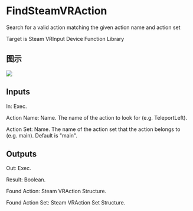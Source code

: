 # FindSteamVRAction

Search for a valid action matching the given action name and action set

Target is Steam VRInput Device Function Library

## 图示

![]($-20221218-21042032.png)

## Inputs

In: Exec.

Action Name: Name. The name of the action to look for (e.g. TeleportLeft).

Action Set: Name. The name of the action set that the action belongs to (e.g. main). Default is "main".  

## Outputs

Out: Exec.

Result: Boolean.

Found Action: Steam VRAction Structure.

Found Action Set: Steam VRAction Set Structure.


